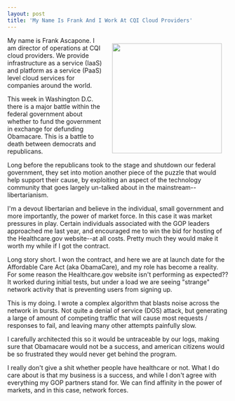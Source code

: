 ```yaml
---
layout: post
title: 'My Name Is Frank And I Work At CQI Cloud Providers'
---
```

<p><img style="padding: 15px;" src="https://s3.amazonaws.com/kinlane-productions/alternate-kin-lane/obamacare-logo_full.png" alt="" width="250" align="right" /></p>
<p>My name is Frank Ascapone. I am director of operations at CQI cloud providers. We provide infrastructure as a service (IaaS) and platform as a service (PaaS) level cloud services for companies around the world.</p>
<p>This week in Washington D.C. there is a major battle within the federal government about whether to fund the government in exchange for defunding Obamacare. This is a battle to death between democrats and republicans.</p>
<p>Long before the republicans took to the stage and shutdown our federal government, they set into motion another piece of the puzzle that would help support their cause, by exploiting an aspect of the technology community that goes largely un-talked about in the mainstream--libertarianism.</p>
<p>I'm a devout libertarian and believe in the individual, small government and more importantly, the power of market force. In this case it was market pressures in play. Certain individuals associated with the GOP leaders approached me last year, and encouraged me to win the bid for hosting of the Healthcare.gov website--at all costs. Pretty much they would make it worth my while if I got the contract.</p>
<p>Long story short. I won the contract, and here we are at launch date for the Affordable Care Act (aka ObamaCare), and my role has become a reality. For some reason the Healthcare.gov website isn't performing as expected?? It worked during initial tests, but under a load we are seeing "strange" network activity that is preventing users from signing up.</p>
<p>This is my doing. I wrote a complex algorithm that blasts noise across the network in bursts. Not quite a denial of service (DOS) attack, but generating a large of amount of competing traffic that will cause most requests / responses to fail, and leaving many other attempts painfully slow.</p>
<p>I carefully architected this so it would be untraceable by our logs, making sure that Obamacare would not be a success, and american citizens would be so frustrated they would never get behind the program.</p>
<p>I really don't give a shit whether people have healthcare or not. What I do care about is that my business is a success, and while I don't agree with everything my GOP partners stand for. We can find affinity in the power of markets, and in this case, network forces.</p>